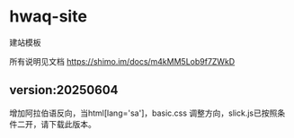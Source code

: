 # hwaq-site
建站模板

所有说明见文档  https://shimo.im/docs/m4kMM5Lob9f7ZWkD
## version:20250604
增加阿拉伯语反向，当html[lang='sa']，basic.css 调整方向，slick.js已按照条件二开，请下载此版本。
